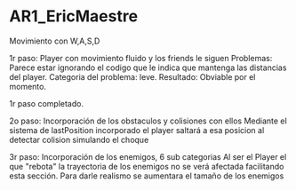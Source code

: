 # AR1_EricMaestre

Movimiento con W,A,S,D

1r paso:
Player con movimiento fluido y los friends le siguen
Problemas: 
Parece estar ignorando el codigo que le indica que mantenga las distancias del player. 
Categoria del problema: leve.
Resultado: Obviable por el momento.

1r paso completado.


2o paso:
Incorporación de los obstaculos y colisiones con ellos
Mediante el sistema de lastPosition incorporado el player saltará a esa posicion al detectar colision simulando el choque


3r paso:
Incorporación de los enemigos, 6 sub categorias
Al ser el Player el que "rebota" la trayectoria de los enemigos no se verá afectada facilitando esta sección.
Para darle realismo se aumentara el tamaño de los enemigos
